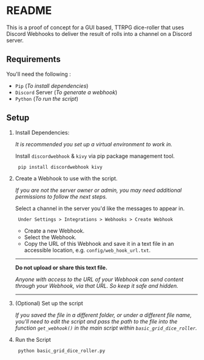 # README

This is a proof of concept for a GUI based, TTRPG dice-roller that uses Discord Webhooks to
deliver the result of rolls into a channel on a Discord server.

## Requirements

You'll need the following :

- `Pip` (*To install dependencies*)
- `Discord` Server (*To generate a webhook*)
- `Python` (*To run the script*)

## Setup

1. Install Dependencies:

    *It is recommended you set up a virtual environment to work in.*

    Install `discordwebhook` & `kivy` via pip package management tool.

        pip install discordwebhook kivy

2. Create a Webhook to use with the script.

    *If you are not the server owner or admin, you may need additional permissions to follow the next steps.*

    Select a channel in the server you'd like the messages to appear in.

        Under Settings > Integrations > Webhooks > Create Webhook

    - Create a new Webhook.
    - Select the Webhook.
    - Copy the URL of this Webhook and save it in a text file in an accessible location, e.g. `config/web_hook_url.txt`.

    ---  

    **Do not upload or share this text file.**

    *Anyone with access to the URL of your Webhook can send content through your Webhook, via that URL. So keep it safe and hidden.*

    ---

3. (Optional) Set up the script

    *If you saved the file in a different folder, or under a different file name, you'll need to edit the script and pass the path to the file into the function `get_webhook()` in the main script within `basic_grid_dice_roller`.*

4. Run the Script

        python basic_grid_dice_roller.py
